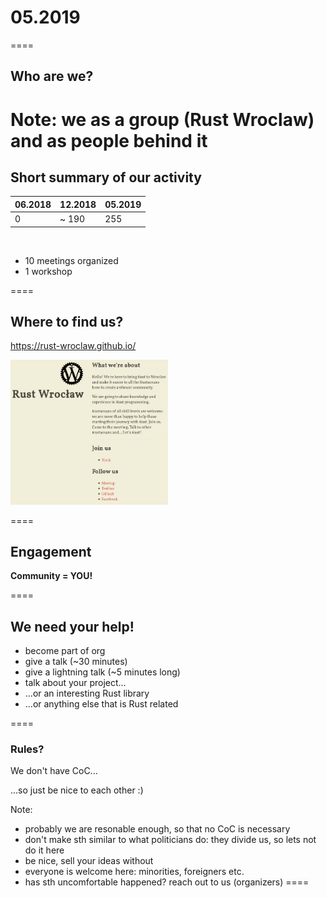 # 05.2019
====

## Who are we?

Note:
we as a group (Rust Wroclaw)
and as people behind it
====

## Short summary of our activity

|06.2018 | 12.2018 | 05.2019 |
|--------|---------|---------|
| 0 |~ 190 | 255 |

<br>

* 10 meetings organized
* 1 workshop

====

## Where to find us?

https://rust-wroclaw.github.io/

<img src="slides/rust-wroclaw-github.png" width="50%" height="50%"></img>

====

## Engagement

**Community = YOU!**

====

## We need your help!

* become part of org
* give a talk (~30 minutes)
* give a lightning talk (~5 minutes long)
* talk about your project...
* ...or an interesting Rust library
* ...or anything else that is Rust related

====


### Rules?

We don't have CoC...

...so just be nice to each other :)

Note:
- probably we are resonable enough, so that no CoC is necessary
- don't make sth similar to what politicians do: they divide us, so lets not do it here
- be nice, sell your ideas without 
- everyone is welcome here: minorities, foreigners etc.
- has sth uncomfortable happened? reach out to us (organizers)
====
